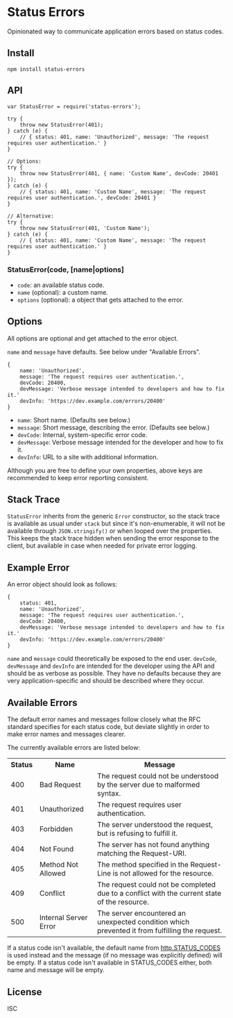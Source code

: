 # Status Errors

Opinionated way to communicate application errors based on status codes.

## Install

    npm install status-errors
 
## API

    var StatusError = require('status-errors');  
    
    try {
        throw new StatusError(401);
    } catch (e) {
        // { status: 401, name: 'Unauthorized', message: 'The request requires user authentication.' }
    }
    
    // Options:
    try {
        throw new StatusError(401, { name: 'Custom Name', devCode: 20401 });
    } catch (e) {
        // { status: 401, name: 'Custom Name', message: 'The request requires user authentication.', devCode: 20401 }
    }
   
    // Alternative:
    try {
        throw new StatusError(401, 'Custom Name');
    } catch (e) {
        // { status: 401, name: 'Custom Name', message: 'The request requires user authentication.' }
    }
    
### StatusError(code, [name|options]

* `code`: an available status code.
* `name` (optional): a custom name.
* `options` (optional): a object that gets attached to the error.
    
## Options

All options are optional and get attached to the error object.

`name` and `message` have defaults. See below under "Available Errors".

    {
        name: 'Unauthorized',
        message: 'The request requires user authentication.',
        devCode: 20400,
        devMessage: 'Verbose message intended to developers and how to fix it.'
        devInfo: 'https://dev.example.com/errors/20400'
    }

* `name`: Short name. (Defaults see below.)
* `message`: Short message, describing the error. (Defaults see below.)
* `devCode`: Internal, system-specific error code.
* `devMessage`: Verbose message intended for the developer and how to fix it.
* `devInfo`: URL to a site with additional information.

Although you are free to define your own properties, above keys are recommended to keep error reporting consistent.

## Stack Trace

`StatusError` inherits from the generic `Error` constructor, so the stack trace is available as usual under `stack` but since it's non-enumerable, it will not be available through `JSON.stringify()` or when looped over the properties.
This keeps the stack trace hidden when sending the error response to the client, but available in case when needed for private error logging.

## Example Error

An error object should look as follows:

    {
        status: 401,
        name: 'Unauthorized',
        message: 'The request requires user authentication.',
        devCode: 20400,
        devMessage: 'Verbose message intended to developers and how to fix it.'
        devInfo: 'https://dev.example.com/errors/20400'
    }

`name` and `message` could theoretically be exposed to the end user.
`devCode`, `devMessage` and `devInfo` are intended for the developer using the API and should be as verbose as possible. They have no defaults because they are very application-specific and should be described where they occur.

## Available Errors

The default error names and messages follow closely what the RFC standard specifies for each status code, but deviate
slightly in order to make error names and messages clearer.
 
The currently available errors are listed below:

<table>
<tr>
    <th>Status</th>
    <th>Name</th>
    <th>Message</th>
</tr>
<tr>
    <td>400</td>
    <td>Bad Request</td>
    <td>The request could not be understood by the server due to malformed syntax.</td>
</tr>
<tr>
    <td>401</td>
    <td>Unauthorized</td>
    <td>The request requires user authentication.</td>
</tr>
<tr>
    <td>403</td>
    <td>Forbidden</td>
    <td>The server understood the request, but is refusing to fulfill it.</td>
</tr>
<tr>
    <td>404</td>
    <td>Not Found</td>
    <td>The server has not found anything matching the Request-URI.</td>
</tr>
<tr>
    <td>405</td>
    <td>Method Not Allowed</td>
    <td>The method specified in the Request-Line is not allowed for the resource.</td>
</tr>
<tr>
    <td>409</td>
    <td>Conflict</td>
    <td>The request could not be completed due to a conflict with the current state of the resource.</td>
</tr>
<tr>
    <td>500</td>
    <td>Internal Server Error</td>
    <td>The server encountered an unexpected condition which prevented it from fulfilling the request.</td>
</tr>
</table>

If a status code isn't available, the default name from [http.STATUS_CODES](http://nodejs.org/api/http.html#http_http_status_codes) is used instead and the message (if no message was explicitly defined) will be empty.
If a status code isn't available in STATUS_CODES either, both name and message will be empty.

## License

ISC